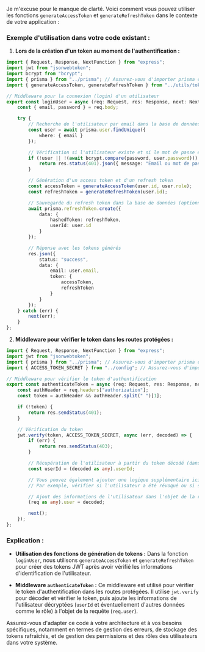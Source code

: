 Je m'excuse pour le manque de clarté. Voici comment vous pouvez utiliser les fonctions `generateAccessToken` et `generateRefreshToken` dans le contexte de votre application :

### Exemple d'utilisation dans votre code existant :

1. **Lors de la création d'un token au moment de l'authentification :**

```typescript
import { Request, Response, NextFunction } from "express";
import jwt from "jsonwebtoken";
import bcrypt from "bcrypt";
import { prisma } from "../prisma"; // Assurez-vous d'importer prisma correctement
import { generateAccessToken, generateRefreshToken } from "../utils/tokenUtils"; // Importez vos fonctions de génération de tokens

// Middleware pour la connexion (login) d'un utilisateur
export const loginUser = async (req: Request, res: Response, next: NextFunction) => {
    const { email, password } = req.body;

    try {
        // Recherche de l'utilisateur par email dans la base de données
        const user = await prisma.user.findUnique({
            where: { email }
        });

        // Vérification si l'utilisateur existe et si le mot de passe est correct
        if (!user || !(await bcrypt.compare(password, user.password))) {
            return res.status(401).json({ message: "Email ou mot de passe incorrect." });
        }

        // Génération d'un access token et d'un refresh token
        const accessToken = generateAccessToken(user.id, user.role);
        const refreshToken = generateRefreshToken(user.id);

        // Sauvegarde du refresh token dans la base de données (optionnel selon votre architecture)
        await prisma.refreshToken.create({
            data: {
                hashedToken: refreshToken,
                userId: user.id
            }
        });

        // Réponse avec les tokens générés
        res.json({
            status: "success",
            data: {
                email: user.email,
                token: {
                    accessToken,
                    refreshToken
                }
            }
        });
    } catch (err) {
        next(err);
    }
};
```

2. **Middleware pour vérifier le token dans les routes protégées :**

```typescript
import { Request, Response, NextFunction } from "express";
import jwt from "jsonwebtoken";
import { prisma } from "../prisma"; // Assurez-vous d'importer prisma correctement
import { ACCESS_TOKEN_SECRET } from "../config"; // Assurez-vous d'importer le secret de votre token

// Middleware pour vérifier le token d'authentification
export const authenticateToken = async (req: Request, res: Response, next: NextFunction) => {
    const authHeader = req.headers["authorization"];
    const token = authHeader && authHeader.split(" ")[1];

    if (!token) {
        return res.sendStatus(401);
    }

    // Vérification du token
    jwt.verify(token, ACCESS_TOKEN_SECRET, async (err, decoded) => {
        if (err) {
            return res.sendStatus(403);
        }

        // Récupération de l'utilisateur à partir du token décodé (dans votre cas, vérifiez dans la base de données si nécessaire)
        const userId = (decoded as any).userId;

        // Vous pouvez également ajouter une logique supplémentaire ici pour vérifier si l'utilisateur existe, son rôle, etc.
        // Par exemple, vérifier si l'utilisateur a été révoqué ou si ses permissions ont été modifiées.

        // Ajout des informations de l'utilisateur dans l'objet de la requête pour les routes suivantes
        (req as any).user = decoded;

        next();
    });
};
```

### Explication :

- **Utilisation des fonctions de génération de tokens :** Dans la fonction `loginUser`, nous utilisons `generateAccessToken` et `generateRefreshToken` pour créer des tokens JWT après avoir vérifié les informations d'identification de l'utilisateur.

- **Middleware `authenticateToken` :** Ce middleware est utilisé pour vérifier le token d'authentification dans les routes protégées. Il utilise `jwt.verify` pour décoder et vérifier le token, puis ajoute les informations de l'utilisateur décryptées (`userId` et éventuellement d'autres données comme le rôle) à l'objet de la requête (`req.user`).

Assurez-vous d'adapter ce code à votre architecture et à vos besoins spécifiques, notamment en termes de gestion des erreurs, de stockage des tokens rafraîchis, et de gestion des permissions et des rôles des utilisateurs dans votre système.